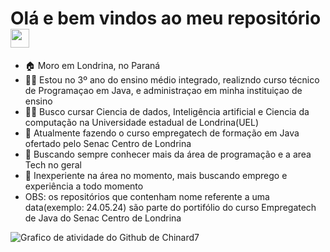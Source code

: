 # Olá e bem vindos ao meu repositório <img src="https://user-images.githubusercontent.com/54871373/218266461-db91e064-5ffd-4976-afa1-8d6f679464cc.gif" width="30">

- 🏠 Moro em Londrina, no Paraná
- 👨‍🎓 Estou no 3º ano do ensino médio integrado, realizndo curso técnico de Programaçao em Java, e administraçao em minha instituiçao de ensino
- 👨‍💻 Busco cursar Ciencia de dados, Inteligência artificial e Ciencia da computação na Universidade estadual de Londrina(UEL)
- 🧠 Atualmente fazendo o curso empregatech de formação em Java ofertado pelo Senac Centro de Londrina
- 🤔 Buscando sempre conhecer mais da área de programação e a area Tech no geral
- 👔 Inexperiente na área no momento, mais buscando emprego e experiência a todo momento
- OBS: os repositórios que contenham nome referente a uma data(exemplo: 24.05.24) são parte do portifólio do curso Empregatech de Java do Senac Centro de Londrina

![Grafico de atividade do Github de Chinard7](https://github-readme-activity-graph.vercel.app/graph?username=Chinard7&bg_color=0d1118&color=f5f5f7&line=0665d1&point=f5f5f7&area=true)
